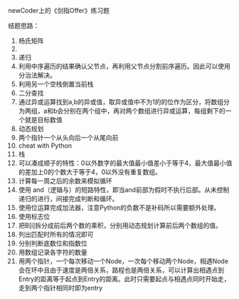 newCoder上的《剑指Offer》练习题

结题思路：
1. 杨氏矩阵
2.
3. 递归
4. 利用中序遍历的结果确认父节点，再利用父节点分割前序遍历。因此可以使用分治法解决。
5. 利用另一个空栈倒置当前栈
6. 二分查找
40. 通过异或运算找到a,b的异或值，取异或值中不为1的的位作为区分，将数组分为两组，a和b会分别在两个组中，再对两个数组进行异或运算，每组剩下的一个就是目标数值
41. 动态规划
42. 两个指针一个从头向后一个从尾向前
43. cheat with Python
44. 栈
45. 可以凑成顺子的特性：0以外数字的最大值最小值差小于等于4，最大值最小值的差加上0的个数大于等于4，0以外没有重复数组。
46. 计算每一周之后的余数来模拟循环
47. 使用 and（逻辑与）的短路特性，即当and前部为假时不执行后部。从未控制递归的进行，间接完成判断和循环。
48. 使用位运算完成加法器，注意Python的负数不是补码所以需要额外处理。
49. 使用标志位
50. 把B[i]拆分成前后两个数的乘积，分别用动态规划计算前后两个数组的值。
51. 列出匹配时所有的情况即可
52. 分别判断底数位和指数位
53. 用数组记录各字符的数量
54. 用两个指针，一个每次移动一个Node，一次每个移动两个Node，相遇Node会在环中且由于速度是两倍关系，路程也是两倍关系，可以计算出相遇点到
Entry的距离等于起点到Entry的距离。此时只需要起点与相遇点同时开始走，走到两个指针相同时即为entry
